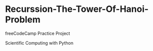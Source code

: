 # Recurssion-The-Tower-Of-Hanoi-Problem

freeCodeCamp Practice Project


Scientific Computing with Python
